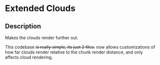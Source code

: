 # Extended Clouds

## Description
Makes the clouds render further out.

This codebase ~~is really simple, its just 2 files.~~ now allows 
customizations of how far clouds render relative to the chunk render distance, and only affects cloud rendering.

